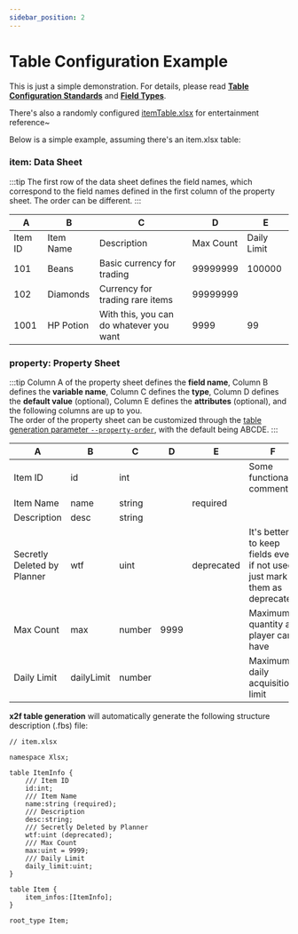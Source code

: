 ```yaml
---
sidebar_position: 2
---
```


# Table Configuration Example

This is just a simple demonstration. For details, please read [**Table Configuration Standards**](./excel_standards.md) and [**Field Types**](./field_types.md).

There's also a randomly configured [itemTable.xlsx](https://github.com/tadazly/xlsx-fbs/blob/master/example/singleConvert/itemTable.xlsx) for entertainment reference~

Below is a simple example, assuming there's an item.xlsx table:

### item: Data Sheet

:::tip
The first row of the data sheet defines the field names, which correspond to the field names defined in the first column of the property sheet. The order can be different.
:::

A|B|C|D|E
-|-|-|-|-
Item ID|Item Name|Description|Max Count|Daily Limit
101|Beans|Basic currency for trading|99999999|100000
102|Diamonds|Currency for trading rare items|99999999|
1001|HP Potion|With this, you can do whatever you want|9999|99

### property: Property Sheet

:::tip
Column A of the property sheet defines the **field name**, Column B defines the **variable name**, Column C defines the **type**, Column D defines the **default value** (optional), Column E defines the **attributes** (optional), and the following columns are up to you.  
The order of the property sheet can be customized through the [table generation parameter `--property-order`](./argument_list.md#property-sheet-default-values), with the default being ABCDE.
:::

A|B|C|D|E|F
-|-|-|-|-|-
Item ID|id|int|||Some functional comments
Item Name|name|string||required|
Description|desc|string|||
Secretly Deleted by Planner|wtf|uint||deprecated|It's better to keep fields even if not used, just mark them as deprecated
Max Count|max|number|9999||Maximum quantity a player can have
Daily Limit|dailyLimit|number|||Maximum daily acquisition limit


**x2f table generation** will automatically generate the following structure description (.fbs) file:

```
// item.xlsx

namespace Xlsx;

table ItemInfo {
    /// Item ID
    id:int;
    /// Item Name
    name:string (required);
    /// Description
    desc:string;
    /// Secretly Deleted by Planner
    wtf:uint (deprecated);
    /// Max Count
    max:uint = 9999;
    /// Daily Limit
    daily_limit:uint;
}

table Item {
    item_infos:[ItemInfo];
}

root_type Item;